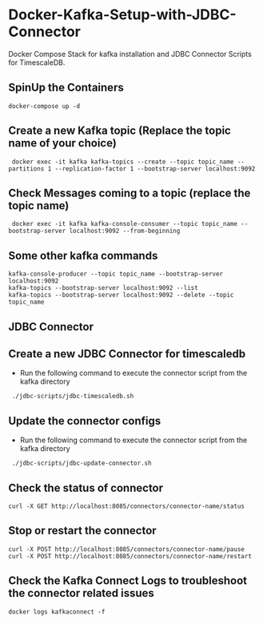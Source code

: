 # Docker-Kafka-Setup-with-JDBC-Connector
Docker Compose Stack for kafka installation and JDBC Connector Scripts for TimescaleDB.

## SpinUp the Containers

```
docker-compose up -d
```

## Create a new Kafka topic (Replace the topic name of your choice)
```
 docker exec -it kafka kafka-topics --create --topic topic_name --partitions 1 --replication-factor 1 --bootstrap-server localhost:9092
```

## Check Messages coming to a topic (replace the topic name)
```
 docker exec -it kafka kafka-console-consumer --topic topic_name --bootstrap-server localhost:9092 --from-beginning
```

## Some other kafka commands
```
kafka-console-producer --topic topic_name --bootstrap-server localhost:9092
kafka-topics --bootstrap-server localhost:9092 --list
kafka-topics --bootstrap-server localhost:9092 --delete --topic topic_name
```

## JDBC Connector

## Create a new JDBC Connector for timescaledb
- Run the following command to execute the connector script from the kafka directory
```
 ./jdbc-scripts/jdbc-timescaledb.sh
```

## Update the connector configs
- Run the following command to execute the connector script from the kafka directory
```
 ./jdbc-scripts/jdbc-update-connector.sh
```

## Check the status of connector
```
curl -X GET http://localhost:8085/connectors/connector-name/status
```
## Stop or restart the connector
```
curl -X POST http://localhost:8085/connectors/connector-name/pause
curl -X POST http://localhost:8085/connectors/connector-name/restart
```

## Check the Kafka Connect Logs to troubleshoot the connector related issues
```
docker logs kafkaconnect -f
```





